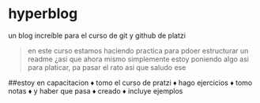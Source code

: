 # hyperblog  
un blog increíble para el curso de git y github de platzi
>en este curso estamos haciendo practica para pdoer estructurar un readme ¿asi que ahora mismo simplemente estoy poniendo algo asi para platicar, pa pasar el rato asi que saludo ese

##estoy en capacitacion
&diams; tomo el curso de pratzi
&diams; hago ejercicios
&diams; tomo notas
&diams; y haber que pasa
&diams; creado
&diams; incluye ejemplos
